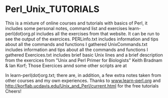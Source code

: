# Perl_Unix_TUTORIALS
This is a mixture of online courses and tutorials with basics of Perl, it includes some personal notes, command list and exercises
learn-perl(dot)org.pl includes all the exercises from that website. It can be run to see the output of the exercices.
PERLinfo.txt includes information and tips about all the commands and functions I gathered
UnixCommands.txt includes  information and tips about all the commands and functions I gathered
Exercices.txt includes brief basic Unix lines and a brief description from the exercices from "Unix and Perl Primer for Biologists"
Keith Bradnam & Ian Korf; Those Exercices annd some other scripts are at 

In learn-perl(dot)org.txt; there are, in addition, a few extra notes taken from other courses and my own experiences.
Thanks to www.learn-perl.org and  http://korflab.ucdavis.edu/Unix_and_Perl/current.html for the free tutorials
Cheers!
